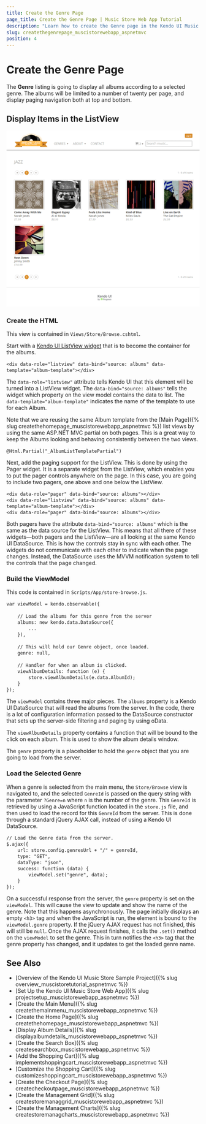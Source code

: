 ```yaml
---
title: Create the Genre Page
page_title: Create the Genre Page | Music Store Web App Tutorial
description: "Learn how to create the Genre page in the Kendo UI Music Store Web Application sample project by using Telerik UI for ASP.NET MVC."
slug: createthegenrepage_muscistorewebapp_aspnetmvc
position: 4
---
```


# Create the Genre Page

The **Genre** listing is going to display all albums according to a selected genre. The albums will be limited to a number of twenty per page, and display paging navigation both at top and bottom.

## Display Items in the ListView

![A snapshot of the Kendo UI Music Store genre lists](images/kendo-genre-screenshot.png)

### Create the HTML

This view is contained in `Views/Store/Browse.cshtml`.

Start with a [Kendo UI ListView widget](https://demos.telerik.com/kendo-ui/web/listview/index.html) that is to become the container for the albums.

    <div data-role="listview" data-bind="source: albums" data-template="album-template"></div>

The `data-role="listview"` attribute tells Kendo UI that this element will be turned into a ListView widget.
The `data-bind="source: albums"` tells the widget which property on the view model contains the data to list.
The `data-template="album-template"` indicates the name of the template to use for each Album.

Note that we are reusing the same Album template from the [Main Page]({% slug createthehomepage_muscistorewebapp_aspnetmvc %}) list views
by using the same ASP.NET MVC partial on both pages. This is a great way to keep the Albums looking and
behaving consistently between the two views.

    @Html.Partial("_AlbumListTemplatePartial")

<!--_-->
Next, add the paging support for the ListView. This is done by using the Pager widget. It is a separate widget from the ListView, which enables you to put the pager controls anywhere on the page. In this case, you are going to include two pagers, one above and one below the ListView.

    <div data-role="pager" data-bind="source: albums"></div>
    <div data-role="listview" data-bind="source: albums" data-template="album-template"></div>
    <div data-role="pager" data-bind="source: albums"></div>

Both pagers have the attribute `data-bind="source: albums"` which is the same as the data source for the ListView. This means that all there of these widgets&mdash;both pagers and the ListView&mdash;are all looking at the same Kendo UI DataSource. This is how the controls stay in sync with each other. The widgets do not communicate with each other to indicate when the page changes. Instead, the DataSource uses the MVVM notification system to tell the controls that the page changed.

### Build the ViewModel

This code is contained in `Scripts/App/store-browse.js`.

    var viewModel = kendo.observable({

	    // Load the albums for this genre from the server
        albums: new kendo.data.DataSource({
            ...
        }),

		// This will hold our Genre object, once loaded.
        genre: null,

		// Handler for when an album is clicked.
        viewAlbumDetails: function (e) {
            store.viewAlbumDetails(e.data.AlbumId);
        }
    });

The `viewModel` contains three major pieces. The `albums` property is a Kendo UI DataSource that will read the albums from the server. In the code, there is a lot of configuration information passed to the DataSource constructor that sets up the server-side filtering and paging by using oData.

The `viewAlbumDetails` property contains a function that will be bound to the click on each album.  This is used to show the album details window.

The `genre` property is a placeholder to hold the `genre` object that you are going to load from the server.

### Load the Selected Genre

When a genre is selected from the main menu, the `Store/Browse` view is navigated to, and the selected `GenreId` is passed on the query string with the parameter `?Genre=n` where `n` is the number of the genre. This `GenreId` is retrieved by using a JavaScript function located in the `store.js` file, and then used to
load the record for this `GenreId` from the server. This is done through a standard jQuery AJAX call, instead of using a Kendo UI DataSource.

    // Load the Genre data from the server.
    $.ajax({
        url: store.config.genresUrl + "/" + genreId,
        type: "GET",
        dataType: "json",
        success: function (data) {
            viewModel.set("genre", data);
        }
    });

On a successful response from the server, the `genre` property is set on the `viewModel`. This will cause the view to update and show the name of the genre. Note that this happens asynchronously. The page initially displays an empty `<h3>` tag and when the JavaScript is run, the element is bound to the `viewModel.genre` property. If the jQuery AJAX request has not finished, this will still be `null`. Once the AJAX request finishes, it calls the `.set()` method on the `viewModel` to set the genre. This in turn notifies the `<h3>` tag that the genre property has changed, and it updates to get the loaded genre name.

## See Also

* [Overview of the Kendo UI Music Store Sample Project]({% slug overview_muscistoretutorial_aspnetmvc %})
* [Set Up the Kendo UI Music Store Web App]({% slug projectsetup_muscistorewebapp_aspnetmvc %})
* [Create the Main Menu]({% slug createthemainmenu_muscistorewebapp_aspnetmvc %})
* [Create the Home Page]({% slug createthehomepage_muscistorewebapp_aspnetmvc %})
* [Display Album Details]({% slug displayalbumdetails_muscistorewebapp_aspnetmvc %})
* [Create the Search Box]({% slug createsearchbox_muscistorewebapp_aspnetmvc %})
* [Add the Shopping Cart]({% slug implementshoppingcart_muscistorewebapp_aspnetmvc %})
* [Customize the Shopping Cart]({% slug customizeshoppingcart_muscistorewebapp_aspnetmvc %})
* [Create the Checkout Page]({% slug createcheckoutpage_muscistorewebapp_aspnetmvc %})
* [Create the Management Grid]({% slug createstoremanaggrid_muscistorewebapp_aspnetmvc %})
* [Create the Management Charts]({% slug createstoremanagcharts_muscistorewebapp_aspnetmvc %})
